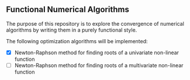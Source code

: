 ## Functional Numerical Algorithms
The purpose of this repository is to explore the convergence of numerical algorithms by writing them in a purely functional style. 

The following optimization algorithms will be implemented:
- [x] Newton-Raphson method for finding roots of a univariate non-linear function
- [ ] Newton-Raphson method for finding roots of a multivariate non-linear function
